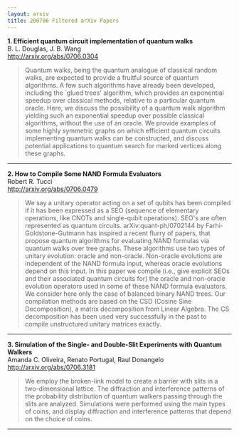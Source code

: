 ```yaml
---
layout: arxiv
title: 200706 Filtered arXiv Papers
---
```


**1.    Efficient quantum circuit implementation of quantum walks**  
B. L. Douglas, J. B. Wang  
http://arxiv.org/abs/0706.0304  
<blockquote>
<p>
Quantum walks, being the quantum analogue of classical random walks, are expected to provide a fruitful source of quantum algorithms. A few such algorithms have already been developed, including the `glued trees' algorithm, which provides an exponential speedup over classical methods, relative to a particular quantum oracle. Here, we discuss the possibility of a quantum walk algorithm yielding such an exponential speedup over possible classical algorithms, without the use of an oracle. We provide examples of some highly symmetric graphs on which efficient quantum circuits implementing quantum walks can be constructed, and discuss potential applications to quantum search for marked vertices along these graphs.
</p>
</blockquote>

------

**2.    How to Compile Some NAND Formula Evaluators**  
Robert R. Tucci  
http://arxiv.org/abs/0706.0479  
<blockquote>
<p>
We say a unitary operator acting on a set of qubits has been compiled if it has been expressed as a SEO (sequence of elementary operations, like CNOTs and single-qubit operations). SEO's are often represented as quantum circuits. arXiv:quant-ph/0702144 by Farhi-Goldstone-Gutmann has inspired a recent flurry of papers, that propose quantum algorithms for evaluating NAND formulas via quantum walks over tree graphs. These algorithms use two types of unitary evolution: oracle and non-oracle. Non-oracle evolutions are independent of the NAND formula input, whereas oracle evolutions depend on this input. In this paper we compile (i.e., give explicit SEOs and their associated quantum circuits for) the oracle and non-oracle evolution operators used in some of these NAND formula evaluators. We consider here only the case of balanced binary NAND trees. Our compilation methods are based on the CSD (Cosine Sine Decomposition), a matrix decomposition from Linear Algebra. The CS decomposition has been used very successfully in the past to compile unstructured unitary matrices exactly.
</p>
</blockquote>

------

**3.    Simulation of the Single- and Double-Slit Experiments with Quantum Walkers**  
Amanda C. Oliveira, Renato Portugal, Raul Donangelo  
http://arxiv.org/abs/0706.3181  
<blockquote>
<p>
We employ the broken-link model to create a barrier with slits in a two-dimensional lattice. The diffraction and interference patterns of the probability distribution of quantum walkers passing through the slits are analyzed. Simulations were performed using the main types of coins, and display diffraction and interference patterns that depend on the choice of coins.
</p>
</blockquote>

------

